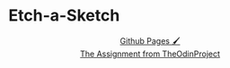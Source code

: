 # Etch-a-Sketch

<p align="center">
    <a href="https://callmehallo.github.io/Etch-a-Sketch/" target="_blank">Github Pages 🖌️</a> <br>
    <a href="https://www.theodinproject.com/paths/foundations/courses/foundations/lessons/etch-a-sketch-project" target="_blank">The Assignment from TheOdinProject</a>
    </p>
    
    
